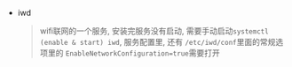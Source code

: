- iwd
  > wifi联网的一个服务, 安装完服务没有启动, 需要手动启动`systemctl (enable & start) iwd`, 服务配置里, 还有 `/etc/iwd/conf`里面的常规选项里的 `EnableNetworkConfiguration=true`需要打开
